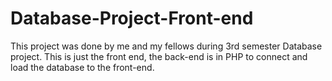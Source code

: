 # Database-Project-Front-end
This project was done by me and my fellows during 3rd semester Database project. This is just the front end, the back-end is in PHP to connect and load the database to the front-end.
